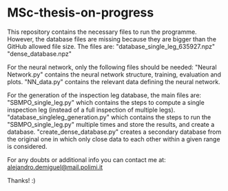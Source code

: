 # MSc-thesis-on-progress

This repository contains the necessary files to run the programme. 
However, the database files are missing because they are bigger than the GitHub allowed file size.
The files are: 
"database_single_leg_635927.npz"
"dense_database.npz"

For the neural network, only the following files should be needed:
"Neural Network.py" contains the neural network structure, training, evaluation and plots.
"NN_data.py" contains the relevant data defining the neural network.

For the generation of the inspection leg database, the main files are:
"SBMPO_single_leg.py" which contains the steps to compute a single inspection leg (instead of a full inspection of multiple legs).
"database_singleleg_generation.py" which contains the steps to run the "SBMPO_single_leg.py" multiple times and store the results, and create a database.
"create_dense_database.py" creates a secondary database from the original one in which only close data to each other within a given range is considered.

For any doubts or additional info you can contact me at: alejandro.demiguel@mail.polimi.it

Thanks! :)
